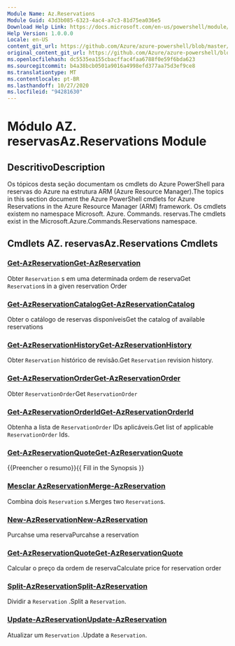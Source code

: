 ```yaml
---
Module Name: Az.Reservations
Module Guid: 43d3b085-6323-4ac4-a7c3-81d75ea036e5
Download Help Link: https://docs.microsoft.com/en-us/powershell/module/az.reservations
Help Version: 1.0.0.0
Locale: en-US
content_git_url: https://github.com/Azure/azure-powershell/blob/master/src/Reservations/Reservations/help/Az.Reservations.md
original_content_git_url: https://github.com/Azure/azure-powershell/blob/master/src/Reservations/Reservations/help/Az.Reservations.md
ms.openlocfilehash: dc5535ea155cbacffac4faa6788f0e59f6bda623
ms.sourcegitcommit: b4a38bcb0501a9016a4998efd377aa75d3ef9ce8
ms.translationtype: MT
ms.contentlocale: pt-BR
ms.lasthandoff: 10/27/2020
ms.locfileid: "94281630"
---
```

# <span data-ttu-id="8dd69-101">Módulo AZ. reservas</span><span class="sxs-lookup"><span data-stu-id="8dd69-101">Az.Reservations Module</span></span>
## <span data-ttu-id="8dd69-102">Descritivo</span><span class="sxs-lookup"><span data-stu-id="8dd69-102">Description</span></span>
<span data-ttu-id="8dd69-103">Os tópicos desta seção documentam os cmdlets do Azure PowerShell para reservas do Azure na estrutura ARM (Azure Resource Manager).</span><span class="sxs-lookup"><span data-stu-id="8dd69-103">The topics in this section document the Azure PowerShell cmdlets for Azure Reservations in the Azure Resource Manager (ARM) framework.</span></span> <span data-ttu-id="8dd69-104">Os cmdlets existem no namespace Microsoft. Azure. Commands. reservas.</span><span class="sxs-lookup"><span data-stu-id="8dd69-104">The cmdlets exist in the Microsoft.Azure.Commands.Reservations namespace.</span></span>

## <span data-ttu-id="8dd69-105">Cmdlets AZ. reservas</span><span class="sxs-lookup"><span data-stu-id="8dd69-105">Az.Reservations Cmdlets</span></span>
### [<span data-ttu-id="8dd69-106">Get-AzReservation</span><span class="sxs-lookup"><span data-stu-id="8dd69-106">Get-AzReservation</span></span>](Get-AzReservation.md)
<span data-ttu-id="8dd69-107">Obter `Reservation` s em uma determinada ordem de reserva</span><span class="sxs-lookup"><span data-stu-id="8dd69-107">Get `Reservation`s in a given reservation Order</span></span>

### [<span data-ttu-id="8dd69-108">Get-AzReservationCatalog</span><span class="sxs-lookup"><span data-stu-id="8dd69-108">Get-AzReservationCatalog</span></span>](Get-AzReservationCatalog.md)
<span data-ttu-id="8dd69-109">Obter o catálogo de reservas disponíveis</span><span class="sxs-lookup"><span data-stu-id="8dd69-109">Get the catalog of available reservations</span></span>

### [<span data-ttu-id="8dd69-110">Get-AzReservationHistory</span><span class="sxs-lookup"><span data-stu-id="8dd69-110">Get-AzReservationHistory</span></span>](Get-AzReservationHistory.md)
<span data-ttu-id="8dd69-111">Obter `Reservation` histórico de revisão.</span><span class="sxs-lookup"><span data-stu-id="8dd69-111">Get `Reservation` revision history.</span></span>

### [<span data-ttu-id="8dd69-112">Get-AzReservationOrder</span><span class="sxs-lookup"><span data-stu-id="8dd69-112">Get-AzReservationOrder</span></span>](Get-AzReservationOrder.md)
<span data-ttu-id="8dd69-113">Obter `ReservationOrder`</span><span class="sxs-lookup"><span data-stu-id="8dd69-113">Get `ReservationOrder`</span></span>

### [<span data-ttu-id="8dd69-114">Get-AzReservationOrderId</span><span class="sxs-lookup"><span data-stu-id="8dd69-114">Get-AzReservationOrderId</span></span>](Get-AzReservationOrderId.md)
<span data-ttu-id="8dd69-115">Obtenha a lista de `ReservationOrder` IDs aplicáveis.</span><span class="sxs-lookup"><span data-stu-id="8dd69-115">Get list of applicable `ReservationOrder` Ids.</span></span>

### [<span data-ttu-id="8dd69-116">Get-AzReservationQuote</span><span class="sxs-lookup"><span data-stu-id="8dd69-116">Get-AzReservationQuote</span></span>](Get-AzReservationQuote.md)
<span data-ttu-id="8dd69-117">{{Preencher o resumo}}</span><span class="sxs-lookup"><span data-stu-id="8dd69-117">{{ Fill in the Synopsis }}</span></span>

### [<span data-ttu-id="8dd69-118">Mesclar AzReservation</span><span class="sxs-lookup"><span data-stu-id="8dd69-118">Merge-AzReservation</span></span>](Merge-AzReservation.md)
<span data-ttu-id="8dd69-119">Combina dois `Reservation` s.</span><span class="sxs-lookup"><span data-stu-id="8dd69-119">Merges two `Reservation`s.</span></span>

### [<span data-ttu-id="8dd69-120">New-AzReservation</span><span class="sxs-lookup"><span data-stu-id="8dd69-120">New-AzReservation</span></span>](New-AzReservation.md)
<span data-ttu-id="8dd69-121">Purcahse uma reserva</span><span class="sxs-lookup"><span data-stu-id="8dd69-121">Purcahse a reservation</span></span>

### [<span data-ttu-id="8dd69-122">Get-AzReservationQuote</span><span class="sxs-lookup"><span data-stu-id="8dd69-122">Get-AzReservationQuote</span></span>](Get-AzReservationQuote.md)
<span data-ttu-id="8dd69-123">Calcular o preço da ordem de reserva</span><span class="sxs-lookup"><span data-stu-id="8dd69-123">Calculate price for reservation order</span></span>

### [<span data-ttu-id="8dd69-124">Split-AzReservation</span><span class="sxs-lookup"><span data-stu-id="8dd69-124">Split-AzReservation</span></span>](Split-AzReservation.md)
<span data-ttu-id="8dd69-125">Dividir a `Reservation` .</span><span class="sxs-lookup"><span data-stu-id="8dd69-125">Split a `Reservation`.</span></span>

### [<span data-ttu-id="8dd69-126">Update-AzReservation</span><span class="sxs-lookup"><span data-stu-id="8dd69-126">Update-AzReservation</span></span>](Update-AzReservation.md)
<span data-ttu-id="8dd69-127">Atualizar um `Reservation` .</span><span class="sxs-lookup"><span data-stu-id="8dd69-127">Update a `Reservation`.</span></span>

